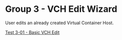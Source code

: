 Group 3 - VCH Edit Wizard
=======

User edits an already created Virtual Container Host.

[Test 3-01 - Basic VCH Edit](3-01-Basic-VCH-Edit.md)

